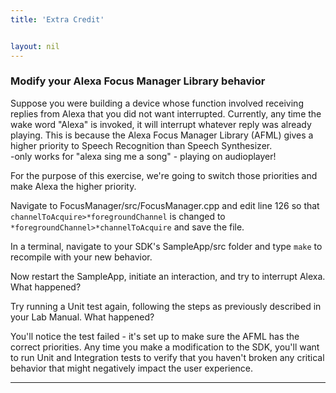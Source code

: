 ```yaml
---
title: 'Extra Credit'


layout: nil
---
```


### Modify your Alexa Focus Manager Library behavior

Suppose you were building a device whose function involved receiving replies from Alexa that you did not want interrupted.  Currently, any time the wake word "Alexa" is invoked, it will interrupt whatever reply was already playing.  This is because the Alexa Focus Manager Library (AFML) gives a higher priority to Speech Recognition than Speech Synthesizer.
\
-only works for "alexa sing me a song" - playing on audioplayer!

For the purpose of this exercise, we're going to switch those priorities and make Alexa the higher priority.

Navigate to FocusManager/src/FocusManager.cpp and edit line 126 so that `channelToAcquire>*foregroundChannel` is changed to `*foregroundChannel>*channelToAcquire` and save the file.

In a terminal, navigate to your SDK's SampleApp/src folder and type `make` to recompile with your new behavior.

Now restart the SampleApp, initiate an interaction, and try to interrupt Alexa.  What happened?

Try running a Unit test again, following the steps as previously described in your Lab Manual.  What happened?

You'll notice the test failed - it's set up to make sure the AFML has the correct priorities.  Any time you make a modification to the SDK, you'll want to run Unit and Integration tests to verify that you haven't broken any critical behavior that might negatively impact the user experience.  

---
